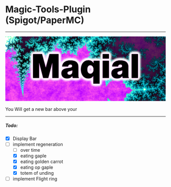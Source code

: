 # Magic-Tools-Plugin (Spigot/PaperMC)
---

![](icon1000x400.png)

You Will get a new bar above your 

---

##### Todo:
- [x] Display Bar
- [ ] implement regeneration
    - [ ] over time
	- [x] eating gaple
	- [x] eating golden carrot
	- [x] eating op gaple
	- [x] totem of unding
- [ ] implement Flight ring
